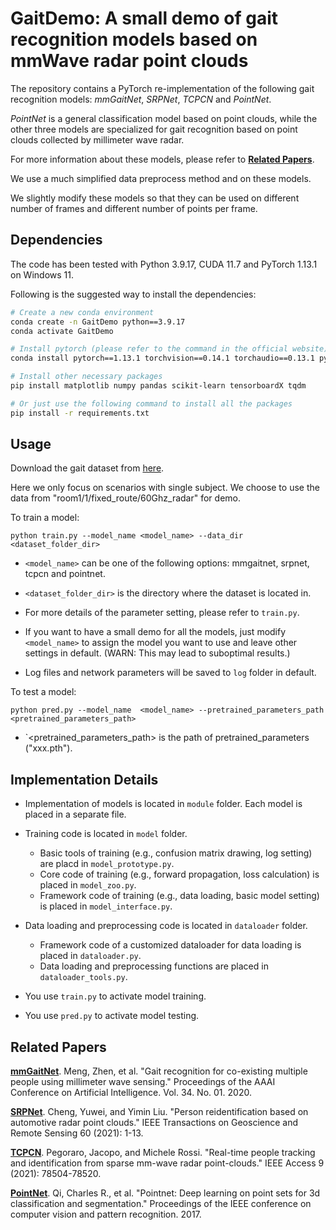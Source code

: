 # GaitDemo: A small demo of gait recognition models based on mmWave radar point clouds
The repository contains a PyTorch re-implementation of the following gait recognition models: *mmGaitNet*, *SRPNet*, *TCPCN* and *PointNet*.

*PointNet* is a general classification model based on point clouds, while the other three models are specialized for gait recognition based on point clouds collected by millimeter wave radar.

For more information about these models, please refer to [**Related Papers**](#click_jump).

We use a much simplified data preprocess method and on these models.

We slightly modify these models so that they can be used on different number of frames and different number of points per frame.

## Dependencies
The code has been tested with Python 3.9.17, CUDA 11.7 and PyTorch 1.13.1 on Windows 11.

Following is the suggested way to install the dependencies: 
```bash
# Create a new conda environment
conda create -n GaitDemo python==3.9.17
conda activate GaitDemo

# Install pytorch (please refer to the command in the official website)
conda install pytorch==1.13.1 torchvision==0.14.1 torchaudio==0.13.1 pytorch-cuda=11.7 -c pytorch -c nvidia

# Install other necessary packages
pip install matplotlib numpy pandas scikit-learn tensorboardX tqdm

# Or just use the following command to install all the packages
pip install -r requirements.txt
```

## Usage
Download the gait dataset from <a href="https://github.com/mmGait/people-gait" target="_blank">here</a>.

Here we only focus on scenarios with single subject. We choose to use the data from "room1/1/fixed_route/60Ghz_radar" for demo.

To train a model:

    python train.py --model_name <model_name> --data_dir <dataset_folder_dir>

* `<model_name>` can be one of the following options: mmgaitnet, srpnet, tcpcn and pointnet.

* `<dataset_folder_dir>` is the directory where the dataset is located in.

* For more details of the parameter setting, please refer to `train.py`.

* If you want to have a small demo for all the models, just modify `<model_name>` to assign the model you want to use and leave other settings in default. (WARN: This may lead to suboptimal results.)

* Log files and network parameters will be saved to `log` folder in default.

To test a model:

    python pred.py --model_name  <model_name> --pretrained_parameters_path <pretrained_parameters_path>

* `<pretrained_parameters_path> is the path of pretrained_parameters ("xxx.pth").

## Implementation Details

* Implementation of models is located in `module` folder. Each model is placed in a separate file.

* Training code is located in `model` folder.
  * Basic tools of training (e.g., confusion matrix drawing, log setting) are placd in `model_prototype.py`.
  * Core code of training (e.g., forward propagation, loss calculation) is placed in `model_zoo.py`.
  * Framework code of training (e.g., data loading, basic model setting) is placed in `model_interface.py`.

* Data loading and preprocessing code is located in `dataloader` folder.
  * Framework code of a customized dataloader for data loading is placed in `dataloader.py`.
  * Data loading and preprocessing functions are placed in `dataloader_tools.py`.

* You use `train.py` to activate model training.
  
* You use `pred.py` to activate model testing.

## Related Papers
 <a id="click_jump"></a>
 <a href="https://ojs.aaai.org/index.php/AAAI/article/download/5430/5286">__mmGaitNet__</a>. Meng, Zhen, et al. "Gait recognition for co-existing multiple people using millimeter wave sensing." Proceedings of the AAAI Conference on Artificial Intelligence. Vol. 34. No. 01. 2020.

 <a href="https://ieeexplore.ieee.org/abstract/document/9420713/">__SRPNet__</a>. Cheng, Yuwei, and Yimin Liu. "Person reidentification based on automotive radar point clouds." IEEE Transactions on Geoscience and Remote Sensing 60 (2021): 1-13.

 <a href="https://ieeexplore.ieee.org/stamp/stamp.jsp?tp=&arnumber=9440989">__TCPCN__</a>. Pegoraro, Jacopo, and Michele Rossi. "Real-time people tracking and identification from sparse mm-wave radar point-clouds." IEEE Access 9 (2021): 78504-78520.

 <a href="https://openaccess.thecvf.com/content_cvpr_2017/papers/Qi_PointNet_Deep_Learning_CVPR_2017_paper.pdf">__PointNet__</a>. Qi, Charles R., et al. "Pointnet: Deep learning on point sets for 3d classification and segmentation." Proceedings of the IEEE conference on computer vision and pattern recognition. 2017.
